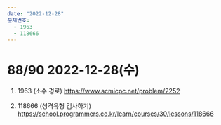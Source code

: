 ```yaml
---
date: "2022-12-28"
문제번호:
  - 1963
  - 118666
---
```



# 88/90 2022-12-28(수)
1. 1963 (소수 경로)
https://www.acmicpc.net/problem/2252

2. 118666 (성격유형 검사하기)
https://school.programmers.co.kr/learn/courses/30/lessons/118666
